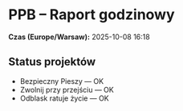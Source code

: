 # PPB – Raport godzinowy
**Czas (Europe/Warsaw):** 2025-10-08 16:18

## Status projektów
- Bezpieczny Pieszy — OK
- Zwolnij przy przejściu — OK
- Odblask ratuje życie — OK

